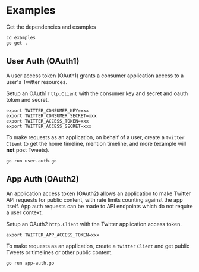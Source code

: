 
# Examples

Get the dependencies and examples

    cd examples
    go get .

## User Auth (OAuth1)

A user access token (OAuth1) grants a consumer application access to a user's  Twitter resources.

Setup an OAuth1 `http.Client` with the consumer key and secret and oauth token and secret. 

    export TWITTER_CONSUMER_KEY=xxx
    export TWITTER_CONSUMER_SECRET=xxx
    export TWITTER_ACCESS_TOKEN=xxx
    export TWITTER_ACCESS_SECRET=xxx

To make requests as an application, on behalf of a user, create a `twitter` `Client` to get the home timeline, mention timeline, and more (example will **not** post Tweets).

    go run user-auth.go

## App Auth (OAuth2)

An application access token (OAuth2) allows an application to make Twitter API requests for public content, with rate limits counting against the app itself. App auth requests can be made to API endpoints which do not require a user context.

Setup an OAuth2 `http.Client` with the Twitter application access token.

    export TWITTER_APP_ACCESS_TOKEN=xxx

To make requests as an application, create a `twitter` `Client` and get public Tweets or timelines or other public content.

    go run app-auth.go
